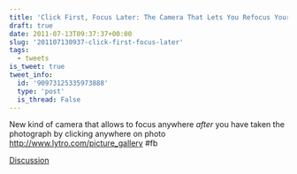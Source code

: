 ```yaml
---
title: 'Click First, Focus Later: The Camera That Lets You Refocus Your Shots'
draft: true
date: 2011-07-13T09:37:37+00:00
slug: '201107130937-click-first-focus-later'
tags:
  - tweets
is_tweet: true
tweet_info:
  id: '90973125335973888'
  type: 'post'
  is_thread: False
---
```




New kind of camera that allows to focus anywhere *after* you have taken the photograph by clicking anywhere on photo <http://www.lytro.com/picture_gallery> #fb

[Discussion](https://x.com/sytelus/status/90973125335973888)
